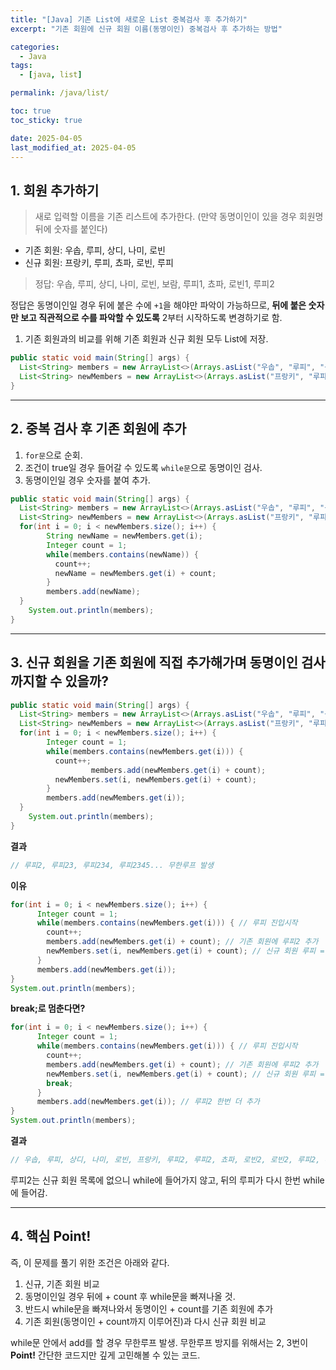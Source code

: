 ```yaml
---
title: "[Java] 기존 List에 새로운 List 중복검사 후 추가하기"
excerpt: "기존 회원에 신규 회원 이름(동명이인) 중복검사 후 추가하는 방법"

categories:
  - Java
tags:
  - [java, list]

permalink: /java/list/

toc: true
toc_sticky: true

date: 2025-04-05
last_modified_at: 2025-04-05
---
```


## 1. 회원 추가하기

>새로 입력할 이름을 기존 리스트에 추가한다. (만약 동명이인이 있을 경우 회원명 뒤에 숫자를 붙인다)

- 기존 회원: 우솝, 루피, 상디, 나미, 로빈
- 신규 회원: 프랑키, 루피, 쵸파, 로빈, 루피

>정답: 우솝, 루피, 상디, 나미, 로빈, 보람, 루피1, 쵸파, 로빈1, 루피2

정답은 동명이인일 경우 뒤에 붙은 수에 `+1`을 해야만 파악이 가능하므로, **뒤에 붙은 숫자만 보고 직관적으로 수를 파악할 수 있도록** 2부터 시작하도록 변경하기로 함.

1. 기존 회원과의 비교를 위해 기존 회원과 신규 회원 모두 List에 저장.

```java
public static void main(String[] args) {
  List<String> members = new ArrayList<>(Arrays.asList("우솝", "루피", "상디", "나미", "로빈"));
  List<String> newMembers = new ArrayList<>(Arrays.asList("프랑키", "루피", "쵸파", "로빈", "루피"));
}
```

<hr>

## 2. 중복 검사 후 기존 회원에 추가

1. `for문`으로 순회.
2. 조건이 true일 경우 들어갈 수 있도록 `while문`으로 동명이인 검사.
3. 동명이인일 경우 숫자를 붙여 추가.

```java
public static void main(String[] args) {
  List<String> members = new ArrayList<>(Arrays.asList("우솝", "루피", "상디", "나미", "로빈"));
  List<String> newMembers = new ArrayList<>(Arrays.asList("프랑키", "루피", "쵸파", "로빈", "루피"));
  for(int i = 0; i < newMembers.size(); i++) {
        String newName = newMembers.get(i);
        Integer count = 1;
        while(members.contains(newName)) {
          count++;
          newName = newMembers.get(i) + count;
        }
        members.add(newName);
  }
	System.out.println(members);
}
```

<hr>

## 3. 신규 회원을 기존 회원에 직접 추가해가며 동명이인 검사까지할 수 있을까?

```java
public static void main(String[] args) {
  List<String> members = new ArrayList<>(Arrays.asList("우솝", "루피", "상디", "나미", "로빈"));
  List<String> newMembers = new ArrayList<>(Arrays.asList("프랑키", "루피", "쵸파", "로빈", "루피"));
  for(int i = 0; i < newMembers.size(); i++) {
        Integer count = 1;
        while(members.contains(newMembers.get(i))) {
          count++;
				  members.add(newMembers.get(i) + count);
          newMembers.set(i, newMembers.get(i) + count);
        }
        members.add(newMembers.get(i));
  }
	System.out.println(members);
}
```

**결과**

```java
// 루피2, 루피23, 루피234, 루피2345... 무한루프 발생
```

**이유**

```java
for(int i = 0; i < newMembers.size(); i++) {
      Integer count = 1;
      while(members.contains(newMembers.get(i))) { // 루피 진입시작
        count++;
        members.add(newMembers.get(i) + count); // 기존 회원에 루피2 추가
        newMembers.set(i, newMembers.get(i) + count); // 신규 회원 루피 = 루피2 대입 -> 다시 while문 true -> 무한루프 발생
      }
      members.add(newMembers.get(i));
}
System.out.println(members);
```

**break;로 멈춘다면?**

```java
for(int i = 0; i < newMembers.size(); i++) {
      Integer count = 1;
      while(members.contains(newMembers.get(i))) { // 루피 진입시작
        count++;
        members.add(newMembers.get(i) + count); // 기존 회원에 루피2 추가
        newMembers.set(i, newMembers.get(i) + count); // 신규 회원 루피 = 루피2 대입 -> 다시 while문 true -> 무한루프 발생
        break;
      }
      members.add(newMembers.get(i)); // 루피2 한번 더 추가
}
System.out.println(members);
```

**결과**
```java
// 우솝, 루피, 상디, 나미, 로빈, 프랑키, 루피2, 루피2, 쵸파, 로빈2, 로빈2, 루피2, 루피2
```

루피2는 신규 회원 목록에 없으니 while에 들어가지 않고, 뒤의 루피가 다시 한번 while에 들어감.

<hr>

## 4. 핵심 Point!

즉, 이 문제를 풀기 위한 조건은 아래와 같다.

1. 신규, 기존 회원 비교
2. 동명이인일 경우 뒤에 + count 후 while문을 빠져나올 것.
3. 반드시 while문을 빠져나와서 동명이인 + count를 기존 회원에 추가
4. 기존 회원(동명이인 + count까지 이루어진)과 다시 신규 회원 비교

while문 안에서 add를 할 경우 무한루프 발생. 무한루프 방지를 위해서는 2, 3번이 **Point!** 간단한 코드지만 깊게 고민해볼 수 있는 코드.
